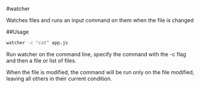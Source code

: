 #watcher

Watches files and runs an input command on them when the file is changed

##Usage
```bash
watcher -c "cat" app.js
```

Run watcher on the command line, specify the command with the -c flag and then a file or list of files.

When the file is modified, the command will be run only on the file modified, leaving all others in their current condition.

